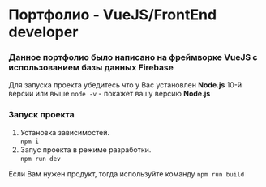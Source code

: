 # Портфолио - VueJS/FrontEnd developer


### Данное портфолио было написано на фреймворке VueJS с использованием базы данных Firebase

Для запуска проекта убедитесь что у Вас установлен __Node.js__ 10-й версии или выше
`node -v` - покажет вашу версию __Node.js__ <br/>

### Запуск проекта ###

1. Установка зависимостей. <br/>
   `npm i`
2. Запус проекта в режиме разработки. <br/>
   `npm run dev` <br/>


Если Вам нужен продукт, тогда используйте команду `npm run build`
